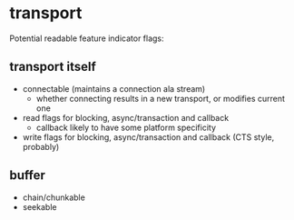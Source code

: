 # transport

Potential readable feature indicator flags:

## transport itself

- connectable (maintains a connection ala stream)
    - whether connecting results in a new transport, or modifies current one
- read flags for blocking, async/transaction and callback 
    - callback likely to have some platform specificity
- write flags for blocking, async/transaction and callback (CTS style, probably)

## buffer

- chain/chunkable
- seekable
